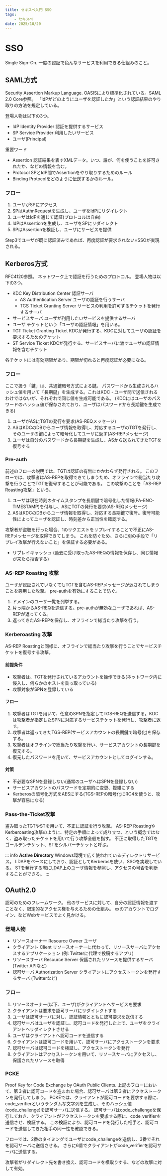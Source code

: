 ```yaml
---
title: セキスペ入門 SSO
tags: 
    - セキスペ
date: 2025/10/20
---
```


# SSO
Single Sign-On.
一度の認証で色んなサービスを利用できる仕組みのこと。

## SAML方式
Security Assertion Markup Language. OASISにより標準化されている。SAML 2.0 Core参照。
「IdPがどのようにユーザを認証したか」という認証結果のやり取りの方法を規定している。

登場人物は以下の3つ。
- IdP Identity Provider 認証を提供するサービス
- SP Service Provider 利用したいサービス
- ユーザ(Principal)

重要ワード
- Assertion 認証結果を表すXMLデータ。いつ、誰が、何を使うことを許可されたか、などの情報を含む。
- Protocol SPとIdP間でAssertionをやり取りするためのルール
- Binding Protocolをどのように伝送するかのルール。

### フロー
1. ユーザがSPにアクセス
2. SPはAuthnRequestを生成し、ユーザをIdPにリダイレクト
3. ユーザはIdPを通じて認証(プロトコルは自由)
4. IdPはAssertionを生成し、ユーザをSPにリダイレクト
5. SPはAssertionを検証し、ユーザにサービスを提供

Step3でユーザが既に認証済みであれば、再度認証が要求されない=SSOが実現される。

## Kerberos方式
RFC4120参照。
ネットワーク上で認証を行うためのプロトコル。
登場人物は以下の3つ。
- KDC Key Distribution Center 認証サーバ
    - AS Authentication Server ユーザの認証を行うサーバ
    - TGS Ticket Granting Server サービスの利用を許可するチケットを発行するサーバ
- サービスサーバ ユーザが利用したいサービスを提供するサーバ
- ユーザ
チケットという「ユーザの認証情報」を用いる。
- TGT Ticket Granting Ticket KDCが発行する、KDCに対してユーザの認証を要求するためのチケット
- ST Service Ticket KDCが発行する、サービスサーバに渡すユーザの認証情報を含むチケット

各チケットには有効期限があり、期限が切れると再度認証が必要になる。
### フロー
ここで扱う「鍵」は、共通鍵暗号方式による鍵。
パスワードから生成されるハッシュ値を用いて「長期鍵」を生成する。これはKDC・ユーザ間で送信されるわけではないが、それぞれで同じ値を生成可能である。
(KDCにはユーザのパスワードのハッシュ値が保存されており、ユーザはパスワードから長期鍵を生成できる)

1. ユーザがASにTGTの発行を要求(AS-REQメッセージ)
2. ASはKDCのDBからユーザ情報を取得し、対応するユーザのTGTを発行し、そのユーザの鍵によって暗号化してユーザに返す(AS-REPメッセージ)
3. ユーザは自分のパスワードから長期鍵を生成し、ASから送られてきたTGTを復号する

### Pre-auth
前述のフローの説明では、TGTは認証の有無にかかわらず発行される。
このフローでは、攻撃者はAS-REPを取得できてしまうため、オフラインで総当たり攻撃を行うことでTGTを復号することが可能である。
この攻撃のことを「AS-REP Roasting攻撃」という。
1. ユーザは現在時刻のタイムスタンプを長期鍵で暗号化した情報(PA-ENC-TIMESTAMP)を付与し、ASにTGTの発行を要求(AS-REQメッセージ)
2. ASはKDCのDBからユーザ情報を取得し、対応する長期鍵で復号。復号可能性によってユーザを認証し、時刻差から正当性を確認する。

攻撃者が盗聴を行った場合、1のリクエストをリプレイすることで不正にAS-REPメッセージを取得できてしまう。
これを防ぐため、さらに別の手段で「リプレイ攻撃が行えないこと」を保証する必要がある。
- リプレイキャッシュ (過去に受け取ったAS-REQの情報を保存し、同じ情報が来たら拒否する)

### AS-REP Roasting 攻撃
ユーザが認証されていなくてもTGTを含むAS-REPメッセージが返されてしまうことを悪用した攻撃。
pre-authを有効にすることで防ぐ。
1. ドメインのユーザ一覧を列挙する。
2. 片っ端からAS-REQを送信する。pre-authが無効なユーザであれば、AS-REPが返ってくる。
3. 返ってきたAS-REPを保存し、オフラインで総当たり攻撃を行う。

### Kerberoasting 攻撃
AS-REP Roastingと同様に、オフラインで総当たり攻撃を行うことでサービスチケットを復号する攻撃。
#### 前提条件
- 攻撃者は、TGTを発行されているアカウントを操作できる(ネットワーク内に侵入し、何らかのホストを乗っ取っている)
- 攻撃対象がSPNを登録している

#### フロー
1. 攻撃者はTGTを用いて、任意のSPNを指定してTGS-REQを送信する。KDCは攻撃者が指定したSPNに対応するサービスチケットを発行し、攻撃者に返す。
2. 攻撃者は返ってきたTGS-REP(サービスアカウントの長期鍵で暗号化)を保存する。
3. 攻撃者はオフラインで総当たり攻撃を行い、サービスアカウントの長期鍵を復元する。
4. 復元したパスワードを用いて、サービスアカウントとしてログインする。

#### 対策
- 不必要なSPNを登録しない(通常のユーザへはSPNを登録しない)
- サービスアカウントのパスワードを定期的に変更、複雑にする
- Kerberosの暗号化方式をAESにする(TGS-REPの暗号化にRC4を使うと、攻撃が容易になる)

### Pass-the-Ticket攻撃
盗み取ったTGTやSTを用いて、不正に認証を行う攻撃。
AS-REP RoastingやKerberoasting攻撃のように、特定の手順によって成り立つ、という概念ではなく、盗み取ったチケットを用いて行う攻撃全般を指す。
不正に取得したTGTをゴールデンチケット、STをシルバーチケットと呼ぶ。

::: info
**Active Directory**
Windows環境で広く使われているディレクトリサービス。
LDAPをベースにしており、認証としてKerberosを使い、SSOを実現している。
STを発行する際にLDAP上のユーザ情報を参照し、アクセスの可否を判断することができる。
:::

## OAuth2.0
認可のためのフレームワーク。
他のサービスに対して、自分の認証情報を渡すことなく、限定的なアクセス権を与えるための仕組み。
xxのアカウントでログイン、などWebサービスでよく見かける。

### 登場人物
- リソースオーナー Resource Owner ユーザ
- クライアント Client リソースオーナーに代わって、リソースサーバにアクセスするアプリケーション (例: Twitterに代理で投稿するアプリ)
- リソースサーバ Resource Server 保護されたリソースを提供するサーバ (Twitter APIなど)
- 認可サーバ Authorization Server クライアントにアクセストークンを発行するサーバ (Twitterなど)

### フロー 
1. リソースオーナー(以下、ユーザ)がクライアントへサービスを要求
2. クライアントは要求を認可サーバにリダイレクトする
3. ユーザは認可サーバに対し、認証情報とともに認可要求を送信する
4. 認可サーバはユーザを認証し、認可コードを発行した上で、ユーザをクライアントへリダイレクトさせる
5. ユーザはクライアントへ認可コードを送信する
6. クライアントは認可コードを用いて、認可サーバにアクセストークンを要求
7. 認可サーバは認可コードを検証し、アクセストークンを発行
8. クライアントはアクセストークンを用いて、リソースサーバにアクセスし、保護されたリソースを取得

### PCKE
Proof Key for Code Exchange by OAuth Public Clients.
上記のフローにおいて、第３者に認可コードを盗まれた場合、認可サーバは第３者にアクセストークンを発行してしまう。
PCKEでは、クライアントが認可コードを要求する際に、code_verifierというランダムな文字列を生成し、そのハッシュ値(code_challenge)を認可サーバに送信する。
認可サーバはcode_challengeを保存しておき、クライアントがアクセストークンを要求する際に、code_verifierを送信させ、検証する。
この検証により、認可コードを発行した相手と、認可コードを送信してきた相手の同一性を確認できる。

フローでは、2番のタイミングでユーザにcode_challengeを送信し、3番でそれを認可サーバに送信させる。
さらに6番でクライアントがcode_verifierを認可サーバに送信する。

攻撃者がリダイレクト先を書き換え、認可コードを横取りする、などの攻撃に対して有効。